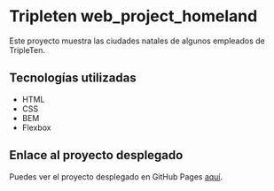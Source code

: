 # Tripleten web_project_homeland

Este proyecto muestra las ciudades natales de algunos empleados de TripleTen.

## Tecnologías utilizadas

- HTML
- CSS
- BEM
- Flexbox

## Enlace al proyecto desplegado

Puedes ver el proyecto desplegado en GitHub Pages [aquí](https://github.com/Nilza86/web_project_homeland.git).
